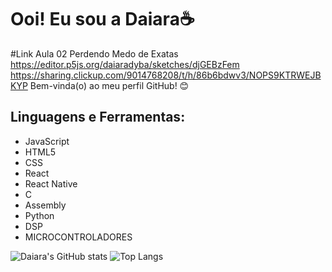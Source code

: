 <!--
**daiaradyba/daiaradyba** is a ✨ _special_ ✨ repository because its `README.md` (this file) appears on your GitHub profile.

Here are some ideas to get you started:

- 🔭 I’m currently working on ...
- 🌱 I’m currently learning ...
- 👯 I’m looking to collaborate on ...
- 🤔 I’m looking for help with ...
- 💬 Ask me about ...
- 📫 How to reach me: ...
- 😄 Pronouns: ...
- ⚡ Fun fact: ...
-->

# Ooi! Eu sou a Daiara☕

#Link Aula 02 Perdendo Medo de Exatas
https://editor.p5js.org/daiaradyba/sketches/djGEBzFem
https://sharing.clickup.com/9014768208/t/h/86b6bdwv3/NOPS9KTRWEJBKYP
Bem-vinda(o) ao meu perfil GitHub! 😊

## Linguagens e Ferramentas:
- JavaScript
- HTML5
- CSS
- React
- React Native
- C
- Assembly
- Python
- DSP
- MICROCONTROLADORES
  

![Daiara's GitHub stats](https://github-readme-stats.vercel.app/api?username=daiaradyba&show_icons=true&theme=radical)
![Top Langs](https://github-readme-stats.vercel.app/api/top-langs/?username=daiaradyba&layout=compact)

